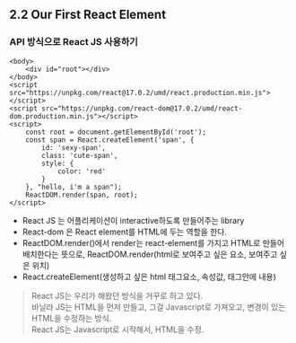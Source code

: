 ## 2.2 Our First React Element

### API 방식으로 React JS 사용하기

```
<body>
    <div id="root"></div>
</body>
<script src="https://unpkg.com/react@17.0.2/umd/react.production.min.js"></script>
<script src="https://unpkg.com/react-dom@17.0.2/umd/react-dom.production.min.js"></script>
<script>
    const root = document.getElementById('root');
    const span = React.createElement('span', {
        id: 'sexy-span',
        class: 'cute-span',
        style: {
            color: 'red'
        }
    }, "hello, i'm a span");
    ReactDOM.render(span, root);
</script>
```

- React JS 는 어플리케이션이 interactive하도록 만들어주는 library
- React-dom 은 React element를 HTML에 두는 역할을 한다.
- ReactDOM.render()에서 render는 react-element를 가지고 HTML로 만들어 배치한다는 뜻으로, ReactDOM.render(html로 보여주고 싶은 요소, 보여주고 싶은 위치)
- React.createElement(생성하고 싶은 html 태그요소, 속성값, 태그안에 내용)

> React JS는 우리가 해왔던 방식을 거꾸로 하고 있다.  
> 바닐라 JS는 HTML을 먼저 만들고, 그걸 Javascript로 가져오고, 변경이 있는 HTML을 수정하는 방식.  
> React JS는 Javascript로 시작해서, HTML을 수정.
